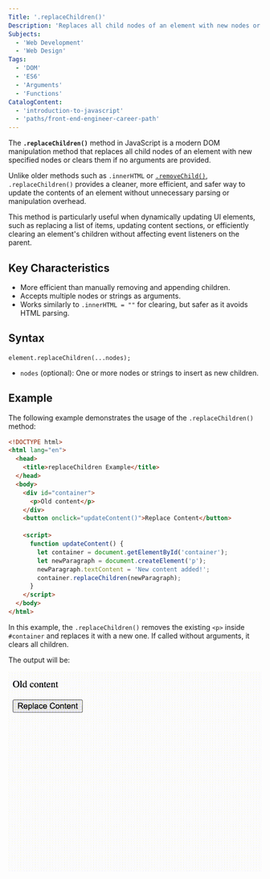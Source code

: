 ```yaml
---
Title: '.replaceChildren()'
Description: 'Replaces all child nodes of an element with new nodes or clear them if no arguments are provided.'
Subjects:
  - 'Web Development'
  - 'Web Design'
Tags:
  - 'DOM'
  - 'ES6'
  - 'Arguments'
  - 'Functions'
CatalogContent:
  - 'introduction-to-javascript'
  - 'paths/front-end-engineer-career-path'
---
```


The **`.replaceChildren()`** method in JavaScript is a modern DOM manipulation method that replaces all child nodes of an element with new specified nodes or clears them if no arguments are provided.

Unlike older methods such as `.innerHTML` or [`.removeChild()`](https://www.codecademy.com/resources/docs/javascript/dom-manipulation/removeChild), `.replaceChildren()` provides a cleaner, more efficient, and safer way to update the contents of an element without unnecessary parsing or manipulation overhead.

This method is particularly useful when dynamically updating UI elements, such as replacing a list of items, updating content sections, or efficiently clearing an element's children without affecting event listeners on the parent.

## Key Characteristics

- More efficient than manually removing and appending children.
- Accepts multiple nodes or strings as arguments.
- Works similarly to `.innerHTML = ""` for clearing, but safer as it avoids HTML parsing.

## Syntax

```pseudo
element.replaceChildren(...nodes);
```

- `nodes` (optional): One or more nodes or strings to insert as new children.

## Example

The following example demonstrates the usage of the `.replaceChildren()` method:

```html
<!DOCTYPE html>
<html lang="en">
  <head>
    <title>replaceChildren Example</title>
  </head>
  <body>
    <div id="container">
      <p>Old content</p>
    </div>
    <button onclick="updateContent()">Replace Content</button>

    <script>
      function updateContent() {
        let container = document.getElementById('container');
        let newParagraph = document.createElement('p');
        newParagraph.textContent = 'New content added!';
        container.replaceChildren(newParagraph);
      }
    </script>
  </body>
</html>
```

In this example, the `.replaceChildren()` removes the existing `<p>` inside `#container` and replaces it with a new one. If called without arguments, it clears all children.

The output will be:

![A div showing "Old content" updates to "New content added!" when the button is clicked.](https://raw.githubusercontent.com/Codecademy/docs/main/media/replace-children-example.gif)
